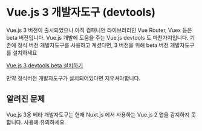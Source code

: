 # Vue.js 3 개발자도구 (devtools)

Vue.js 3 버전이 출시되었으나 아직 컴패니언 라이브러리인 Vue Router, Vuex 등은 beta 버전입니다.
Vue.js 개발에 도움을 주는 Vue.js devtools 도 마찬가지입니다. 기존에 정식 버전 개발자도구를 사용하고 계셨다면, 3 버전을 위해 beta 버전 개발자도구를 설치하세요

[Vue.js 3 devtools beta 설치하기](https://chrome.google.com/webstore/detail/vuejs-devtools/ljjemllljcmogpfapbkkighbhhppjdbg)

만약 정식버전 개발자도구가 설치되어있다면 지우셔야합니다.

## 알려진 문제

Vue.js 3용 베타 개발자도구는 현재 Nuxt.js 에서 사용하는 Vue.js 2 앱을 감지하지 못합니다.
사용에 유의하세요.